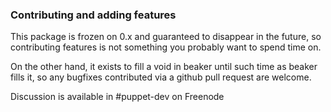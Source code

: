 ### Contributing and adding features

This package is frozen on 0.x and guaranteed to disappear in the future, so contributing features is not something you probably want to spend time on.

On the other hand, it exists to fill a void in beaker until such time as beaker fills it, so any bugfixes contributed via a github pull request are welcome.

Discussion is available in #puppet-dev on Freenode
